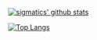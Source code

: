 <!--
**sigma67/sigma67** is a ✨ _special_ ✨ repository because its `README.md` (this file) appears on your GitHub profile.

Here are some ideas to get you started:

- 🔭 I’m currently working on ...
- 🌱 I’m currently learning ...
- 👯 I’m looking to collaborate on ...
- 🤔 I’m looking for help with ...
- 💬 Ask me about ...
- 📫 How to reach me: ...
- 😄 Pronouns: ...
- ⚡ Fun fact: ...
-->

[![sigmatics' github stats](https://github-readme-stats-foczoxwtw-sigma67.vercel.app/api?username=sigma67&show_icons=true&theme=dracula)](https://github.com/anuraghazra/github-readme-stats)

[![Top Langs](https://github-readme-stats-foczoxwtw-sigma67.vercel.app/api/top-langs/?username=sigma67&theme=dracula&hide=html&layout=compact&hide=javascript,html)](https://github.com/anuraghazra/github-readme-stats)
